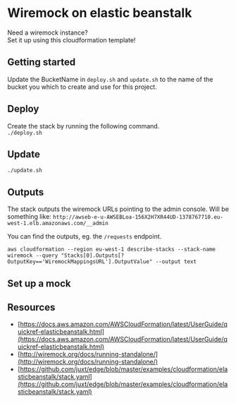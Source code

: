 # Wiremock on elastic beanstalk

Need a wiremock instance?  
Set it up using this cloudformation template!


## Getting started
Update the BucketName in `deploy.sh` and `update.sh` to the name of the bucket you which to create and use for this project.

## Deploy
Create the stack by running the following command.  
`./deploy.sh`

## Update
`./update.sh`

## Outputs
The stack outputs the wiremock URLs pointing to the admin console.
Will be something like:
`http://awseb-e-u-AWSEBLoa-156X2H7XR44UD-1378767710.eu-west-1.elb.amazonaws.com/__admin`

You can find the outputs, eg. the `/requests` endpoint.

`aws cloudformation --region eu-west-1 describe-stacks --stack-name wiremock --query "Stacks[0].Outputs[?OutputKey=='WiremockMappingsURL'].OutputValue" --output text`

## Set up a mock


## Resources
* [https://docs.aws.amazon.com/AWSCloudFormation/latest/UserGuide/quickref-elasticbeanstalk.html](https://docs.aws.amazon.com/AWSCloudFormation/latest/UserGuide/quickref-elasticbeanstalk.html)
* [http://wiremock.org/docs/running-standalone/](http://wiremock.org/docs/running-standalone/)
* [https://github.com/juxt/edge/blob/master/examples/cloudformation/elasticbeanstalk/stack.yaml](https://github.com/juxt/edge/blob/master/examples/cloudformation/elasticbeanstalk/stack.yaml)